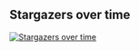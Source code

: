 ## Stargazers over time

[![Stargazers over time](https://starchart.cc/stacksjs/vidx.svg?variant=adaptive)](https://starchart.cc/stacksjs/vidx)
